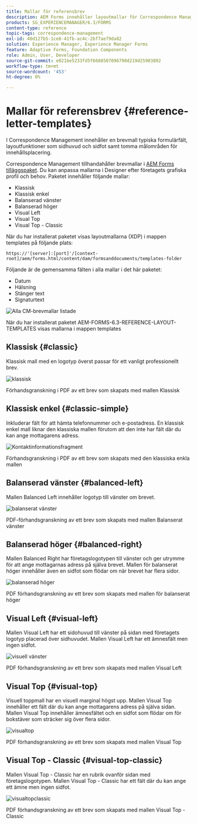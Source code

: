 ```yaml
---
title: Mallar för referensbrev
description: AEM Forms innehåller layoutmallar för Correspondence Management-brev som du kan använda för att snabbt skapa brev.
products: SG_EXPERIENCEMANAGER/6.3/FORMS
content-type: reference
topic-tags: correspondence-management
exl-id: 40d127b5-1ce6-41fb-ac4c-2bf7ae79da82
solution: Experience Manager, Experience Manager Forms
feature: Adaptive Forms, Foundation Components
role: Admin, User, Developer
source-git-commit: e821be5233fd5f6688507096790d219d25903892
workflow-type: tm+mt
source-wordcount: '453'
ht-degree: 0%

---
```


# Mallar för referensbrev {#reference-letter-templates}

I Correspondence Management innehåller en brevmall typiska formulärfält, layoutfunktioner som sidhuvud och sidfot samt tomma målområden för innehållsplacering.

Correspondence Management tillhandahåller brevmallar i [AEM Forms tilläggspaket](https://experienceleague.adobe.com/docs/experience-manager-release-information/aem-release-updates/forms-updates/aem-forms-releases.html?lang=en). Du kan anpassa mallarna i Designer efter företagets grafiska profil och behov. Paketet innehåller följande mallar:

* Klassisk
* Klassisk enkel
* Balanserad vänster
* Balanserad höger
* Visual Left
* Visual Top
* Visual Top - Classic

När du har installerat paketet visas layoutmallarna (XDP) i mappen templates på följande plats:

`https://'[server]:[port]'/[context-root]/aem/forms.html/content/dam/formsanddocuments/templates-folder`

Följande är de gemensamma fälten i alla mallar i det här paketet:

* Datum
* Hälsning
* Stänger text
* Signaturtext

![Alla CM-brevmallar listade](assets/templatescorrespondence.png)

När du har installerat paketet AEM-FORMS-6.3-REFERENCE-LAYOUT-TEMPLATES visas mallarna i mappen templates

## Klassisk {#classic}

Klassisk mall med en logotyp överst passar för ett vanligt professionellt brev.

![klassisk](assets/classic.png)

Förhandsgranskning i PDF av ett brev som skapats med mallen Klassisk

## Klassisk enkel {#classic-simple}

Inkluderar fält för att hämta telefonnummer och e-postadress. En klassisk enkel mall liknar den klassiska mallen förutom att den inte har fält där du kan ange mottagarens adress.

![Kontaktinformationsfragment](assets/classicsimple.png)

Förhandsgranskning i PDF av ett brev som skapats med den klassiska enkla mallen

## Balanserad vänster {#balanced-left}

Mallen Balanced Left innehåller logotyp till vänster om brevet.

![balanserat vänster](assets/balancedleft.png)

PDF-förhandsgranskning av ett brev som skapats med mallen Balanserat vänster

## Balanserad höger {#balanced-right}

Mallen Balanced Right har företagslogotypen till vänster och ger utrymme för att ange mottagarnas adress på själva brevet. Mallen för balanserat höger innehåller även en sidfot som flödar om när brevet har flera sidor.

![balanserad höger](assets/balancedright.png)

PDF förhandsgranskning av ett brev som skapats med mallen för balanserat höger

## Visual Left {#visual-left}

Mallen Visual Left har ett sidohuvud till vänster på sidan med företagets logotyp placerad över sidhuvudet. Mallen Visual Left har ett ämnesfält men ingen sidfot.

![visuell vänster](assets/visualleft.png)

PDF förhandsgranskning av ett brev som skapats med mallen Visual Left

## Visual Top {#visual-top}

Visuell toppmall har en visuell marginal högst upp. Mallen Visual Top innehåller ett fält där du kan ange mottagarens adress på själva sidan. Mallen Visual Top innehåller ämnesfältet och en sidfot som flödar om för bokstäver som sträcker sig över flera sidor.

![visualtop](assets/visualtop.png)

PDF förhandsgranskning av ett brev som skapats med mallen Visual Top

## Visual Top - Classic {#visual-top-classic}

Mallen Visual Top - Classic har en rubrik ovanför sidan med företagslogotypen. Mallen Visual Top - Classic har ett fält där du kan ange ett ämne men ingen sidfot.

![visualtopclassic](assets/visualtopclassic.png)

PDF förhandsgranskning av ett brev som skapats med mallen Visual Top - Classic
